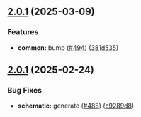 ## [2.0.1](https://github.com/atls/raijin/compare/@atls/code-schematics@2.0.1...@atls/code-schematics@2.0.1) (2025-03-09)

### Features

- **common:** bump ([#494](https://github.com/atls/raijin/issues/494)) ([381d535](https://github.com/atls/raijin/commit/381d5357c2818e157330933edb9256936d251ca3))

## [2.0.1](https://github.com/atls/raijin/compare/@atls/code-schematics@2.0.0...@atls/code-schematics@2.0.1) (2025-02-24)

### Bug Fixes

- **schematic:** generate ([#488](https://github.com/atls/raijin/issues/488)) ([c9289d8](https://github.com/atls/raijin/commit/c9289d8a675259a30beb2c0fd6103d98ae6189a1))
